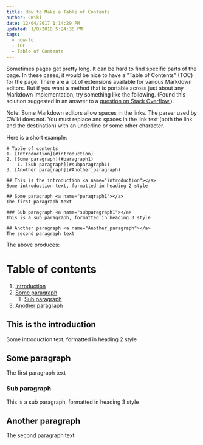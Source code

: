 ```yaml
---
title: How to Make a Table of Contents
author: CWiki
date: 12/04/2017 1:14:29 PM
updated: 1/8/2018 5:24:36 PM 
tags:
  - how-to
  - TOC
  - Table of Contents
---
```


Sometimes pages get pretty long. It can be hard to find specific parts of the page. In these cases, it would be nice to have a "Table of Contents" (TOC) for the page. There are a lot of extensions available for various Markdown editors. But if you want a method that is portable across just about any Markdown implementation, try something like the following. (Found this solution suggested in an answer to a [question on Stack Overflow.](https://stackoverflow.com/questions/11948245/markdown-to-create-pages-and-table-of-contents)).

Note: Some Markdown editors allow spaces in the links. The parser used by CWiki does not. You must replace and spaces in the link text (both the link and the destination) with an underline or some other character.

Here is a short example:

```
# Table of contents
1. [Introduction](#introduction)
2. [Some paragraph](#paragraph1)
    1. [Sub paragraph](#subparagraph1)
3. [Another paragraph](#Another_paragraph)

## This is the introduction <a name="introduction"></a>
Some introduction text, formatted in heading 2 style

## Some paragraph <a name="paragraph1"></a>
The first paragraph text

### Sub paragraph <a name="subparagraph1"></a>
This is a sub paragraph, formatted in heading 3 style

## Another paragraph <a name="Another_paragraph"></a>
The second paragraph text
```

The above produces:

# Table of contents
1. [Introduction](#introduction)
2. [Some paragraph](#paragraph1)
    1. [Sub paragraph](#subparagraph1)
3. [Another paragraph](#Another_paragraph)

## This is the introduction <a name="introduction"></a>
Some introduction text, formatted in heading 2 style

## Some paragraph <a name="paragraph1"></a>
The first paragraph text

### Sub paragraph <a name="subparagraph1"></a>
This is a sub paragraph, formatted in heading 3 style

## Another paragraph <a name="Another_paragraph"></a>
The second paragraph text

